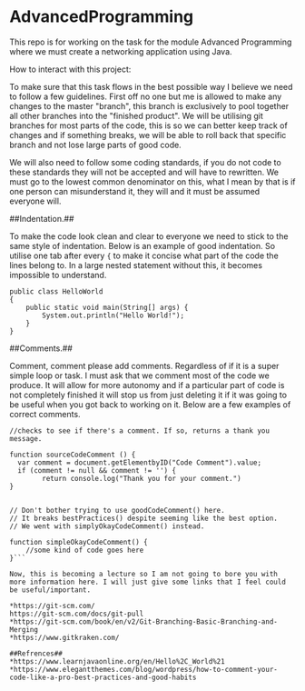# AdvancedProgramming
This repo is for working on the task for the module Advanced Programming where we must create a networking application using Java.

How to interact with this project:

To make sure that this task flows in the best possible way I believe we need to follow a few guidelines. First off no one but me is allowed to make any changes to the master "branch", this branch is exclusively to pool together all other branches into the "finished product". We will be utilising git branches for most parts of the code, this is so we can better keep track of changes and if something breaks, we will be able to roll back that specific branch and not lose large parts of good code.

We will also need to follow some coding standards, if you do not code to these standards they will not be accepted and will have to rewritten. We must go to the lowest common denominator on this, what I mean by that is if one person can misunderstand it, they will and it must be assumed everyone will. 

##Indentation.## 

To make the code look clean and clear to everyone we need to stick to the same style of indentation. Below is an example of good indentation. So utilise one tab after every ```{``` to make it concise what part of the code the lines belong to. In a large nested statement without this, it becomes impossible to understand.
``` 
public class HelloWorld
{
	public static void main(String[] args) {
		System.out.println("Hello World!");
	}
}
```

##Comments.## 

Comment, comment please add comments. Regardless of if it is a super simple loop or task. I must ask that we comment most of the code we produce. It will allow for more autonomy and if a particular part of code is not completely finished it will stop us from just deleting it if it was going to be useful when you got back to working on it. Below are a few examples of correct comments. 

```
//checks to see if there's a comment. If so, returns a thank you message.
 
function sourceCodeComment () {
  var comment = document.getElementbyID("Code Comment").value; 
  if (comment != null && comment != '') { 
        return console.log("Thank you for your comment.")
}


// Don't bother trying to use goodCodeComment() here. 
// It breaks bestPractices() despite seeming like the best option.
// We went with simplyOkayCodeComment() instead.
 
function simpleOkayCodeComment() {
    //some kind of code goes here
}```

Now, this is becoming a lecture so I am not going to bore you with more information here. I will just give some links that I feel could be useful/important.

*https://git-scm.com/
https://git-scm.com/docs/git-pull
*https://git-scm.com/book/en/v2/Git-Branching-Basic-Branching-and-Merging
*https://www.gitkraken.com/

##Refrences##
*https://www.learnjavaonline.org/en/Hello%2C_World%21
*https://www.elegantthemes.com/blog/wordpress/how-to-comment-your-code-like-a-pro-best-practices-and-good-habits
